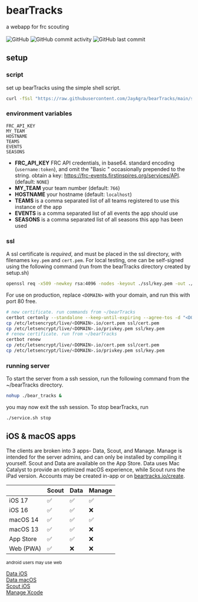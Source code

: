 # bearTracks
a webapp for frc scouting<br><br>
![GitHub](https://img.shields.io/github/license/JayAgra/bearTracks) ![GitHub commit activity](https://img.shields.io/github/commit-activity/y/jayagra/bearTracks) ![GitHub last commit](https://img.shields.io/github/last-commit/jayagra/bearTracks)

## setup
### script
set up bearTracks using the simple shell script.
```sh
curl -fSsl "https://raw.githubusercontent.com/JayAgra/bearTracks/main/setup.sh" | sudo sh
```
### environment variables
```
FRC_API_KEY
MY_TEAM
HOSTNAME
TEAMS
EVENTS
SEASONS
```
+ **FRC_API_KEY** FRC API credentials, in base64. standard encoding (`username:token`), and omit the "Basic " occasionally prepended to the string. obtain a key: https://frc-events.firstinspires.org/services/API. (default: `NONE`)<br>
+ **MY_TEAM** your team number (default: `766`)<br>
+ **HOSTNAME** your hostname (default: `localhost`)<br>
+ **TEAMS** is a comma separated list of all teams registered to use this instance of the app<br>
+ **EVENTS** is a comma separated list of all events the app should use<br>
+ **SEASONS** is a comma separated list of all seasons this app has been used
### ssl
A ssl certificate is *required*, and must be placed in the ssl directory, with filenames `key.pem` and `cert.pem`. For local testing, one can be self-signed using the following command (run from the bearTracks directory created by setup.sh)
```sh
openssl req -x509 -newkey rsa:4096 -nodes -keyout ./ssl/key.pem -out ./ssl/cert.pem -days 365 -subj '/CN=localhost'
```
For use on production, replace `<DOMAIN>` with your domain, and run this with port 80 free.
```sh
# new certificate. run commands from ~/bearTracks
certbot certonly --standalone --keep-until-expiring --agree-tos -d "<DOMAIN>"
cp /etc/letsencrypt/live/<DOMAIN>.io/cert.pem ssl/cert.pem
cp /etc/letsencrypt/live/<DOMAIN>.io/privkey.pem ssl/key.pem
# renew certificate. run from ~/bearTracks
certbot renew
cp /etc/letsencrypt/live/<DOMAIN>.io/cert.pem ssl/cert.pem
cp /etc/letsencrypt/live/<DOMAIN>.io/privkey.pem ssl/key.pem
```
### running server
To start the server from a ssh session, run the following command from the ~/bearTracks directory.
```sh
nohup ./bear_tracks &
```
you may now exit the ssh session.
To stop bearTracks, run
```sh
./service.sh stop
```


## iOS & macOS apps

The clients are broken into 3 apps- Data, Scout, and Manage. Manage is intended for the server admins, and can only be installed by compiling it yourself. Scout and Data are available on the App Store. Data uses Mac Catalyst to provide an optimized macOS experience, while Scout runs the iPad version. Accounts may be created in-app or on [beartracks.io/create](https://beartracks.io/create).

|             | Scout | Data | Manage |
|-------------|------|-------|--------|
| iOS 17      | ✅    | ✅     | ✅      |
| iOS 16      | ✅    | ✅     | ❌      |
| macOS 14    | ✅    | ✅     | ✅      |
| macOS 13    | ✅    | ✅     | ❌      |
| App Store   | ✅    | ✅     | ❌      |
| Web (PWA)   | ✅    | ❌     | ❌      |

<small>android users may use web</small>

[Data iOS](https://apps.apple.com/app/beartracks-data/id6475752596)<br>
[Data macOS](https://apps.apple.com/app/beartracks-data/id6475752596)<br>
[Scout iOS](https://apps.apple.com/app/beartracks-scout/id6476092907)<br>
[Manage Xcode](https://github.com/JayAgra/bearTracks/tree/main/ios/beartracks-manage)